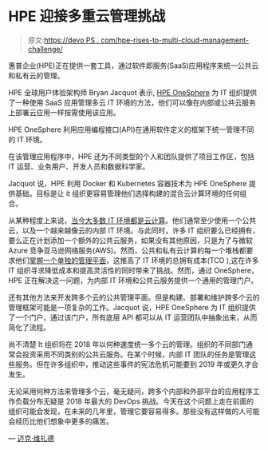# HPE 迎接多重云管理挑战

> 原文:[https://devo PS . com/hpe-rises-to-multi-cloud-management-challenge/](https://devops.com/hpe-rises-to-multi-cloud-management-challenge/)

惠普企业(HPE)正在提供一套工具，通过软件即服务(SaaS)应用程序来统一公共云和私有云的管理。

HPE 全球用户体验架构师 Bryan Jacquot 表示, [HPE OneSphere](https://news.hpe.com/hpe-unveils-industrys-first-saas-based-multi-cloud-management-solution-for-on-premises-and-public-clouds/) 为 IT 组织提供了一种使用 SaaS 应用管理多云 IT 环境的方法，他们可以像在内部或公共云服务上部署云应用一样按需使用该应用。

HPE OneSphere 利用应用编程接口(API)在通用软件定义的框架下统一管理不同的 IT 环境。

在该管理应用程序中，HPE 还为不同类型的个人和团队提供了项目工作区，包括 IT 运营、业务用户、开发人员和数据科学家。

Jacquot 说，HPE 利用 Docker 和 Kubernetes 容器技术为 HPE OneSphere 提供基础。目标是让 it 组织更容易管理他们选择构建的混合云计算环境的任何组合。

从某种程度上来说，[当今大多数 IT 环境都是云计算](http://smartermsp.com/consumption-cloud-services-msps/)。他们通常至少使用一个公共云，以及一个越来越像云的内部 IT 环境。与此同时，许多 IT 组织要么已经拥有，要么正在计划添加一个额外的公共云服务，如果没有其他原因，只是为了与微软 Azure 竞争亚马逊网络服务(AWS)。然而，公共和私有云计算的每一个堆栈都要求他们[掌握一个单独的管理平面](http://smartermsp.com/mastering-multi-cloud-computing-difficult/)，这推高了 IT 环境的总拥有成本(TCO ),这在许多 IT 组织寻求降低成本和提高灵活性的同时带来了挑战。然而，通过 OneSphere，HPE 正在解决这一问题，为内部 IT 环境和公共云服务提供一个通用的管理门户。

还有其他方法来开发跨多个云的公共管理平面。但是构建、部署和维护跨多个云的管理框架可能是一项复杂的工作。Jacquot 说，HPE OneSphere 为 IT 组织提供了一个门户，通过该门户，所有底层 API 都可以从 IT 运营团队中抽象出来，从而简化了流程。

尚不清楚 It 组织将在 2018 年以何种速度统一多个云的管理。组织的不同部门通常会投资采用不同类别的公共云服务。在某个时候，内部 IT 团队的任务是管理这些服务。但在许多组织中，推动这些事件的宪法危机可能要到 2019 年或更久才会发生。

无论采用何种方法来管理多个云，毫无疑问，跨多个内部和外部平台的应用程序工作负载分布无疑是 2018 年最大的 DevOps 挑战。今天在这个问题上走在前面的组织可能会发现，在未来的几年里，管理它要容易得多。那些没有这样做的人可能会经历比他们想象中更多的痛苦。

— [迈克·维扎德](https://devops.com/author/mike-vizard/)